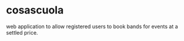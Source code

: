 # cosascuola
web application to allow registered users to book bands for events at a settled price. 
